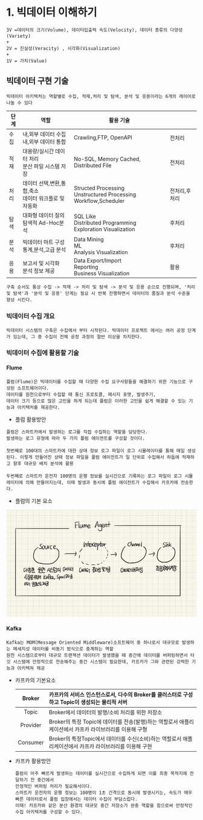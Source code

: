 # 1. 빅데이터 이해하기

```
3V =데이터의 크기(Volume), 데이터입출력 속도(Velocity), 데이터 종류의 다양성(Variety)
+
2V = 진실성(Veracity) , 시각화(Visualization)
+
1V = 가치(Value)
```

## 빅데이터 구현 기술

```
빅데이터 아키텍처는 역할별로 수집, 적재,처리 및 탐색, 분석 및 응용이라는 6개의 레이어로 나눌 수 있다
```
|단계|역할|활용 기슐||
|-----|-------|------------|-------|
|수집|내,외부 데이터 수집<br/>내,외부 데이터 통합|Crawling,FTP, OpenAPI|전처리|
|적재|대용량/실시간 데이터 처리<br/>분산 파일 시스템 저장|No-SQL, Memory Cached, Distributed File|전처리|
|처리|데이터 선택,변환,통합,축소<br/>데이터 워크플로 및 자동화|Structed Processing<br/>Unstructured Processing<br/>Workflow,Scheduler|전처리,후처리|
|탐색|대화형 데이터 질의<br/>탐색적 Ad-Hoc분석|SQL Like<br/>Distributed Programming<br/>Exploration Visualization|후처리|
|분석|빅데이터 마트 구성<br/>통계,분석,고급 분석|Data Mining<br/>ML<br/>Analysis Visualization|후처리|
|응용|보고서 및 시각화<br/>분석 정보 제공|Data Export/Import<br/>Reporting<br/>Business Visualization|활용|

```
구축 순서도 통상 수집 -> 적재 -> 처리 및 탐색 -> 분석 및 응용 순으로 진행되며, '처리 및 탐색'과 '분석 및 응용' 단계는 필요 시 반복 진행하면서 데이터의 품질과 분석 수준을 향상 시킨다.
```

### 빅데이터 수집 개요
```
빅데이터 시스템의 구축은 수집에서 부터 시작된다. 빅데이터 프로젝트 에서는 여러 공정 단계가 있는데, 그 중 수집이 전체 공정 과정의 절반 이상을 차지한다.
```
### 빅데이터 수집에 활용할 기술

#### Flume
```
플럼(Flume)은 빅데이터를 수집할 때 다양한 수집 요구사항들을 해결하기 위한 기능으로 구성된 소프트웨어이다.
데이터를 원천으로부터 수집할 때 통신 프로토콜, 메시지 포맷, 발생주기,
데이터 크기 등으로 많은 고민을 하게 되는데 플럼은 이러한 고민을 쉽게 해결할 수 있는 기능과 아키텍처를 제공한다.
```

- 플럼 활용방안

```
플럼은 스마트카에서 발생하는 로그를 직접 수집하는 역할을 담당한다.
발생하는 로그 유형에 따라 두 가지 플럼 에이젼트를 구성할 것이다.

첫번째로 100대의 스마트카에 대한 상태 정보 로그 파일이 로그 시뮬레이터를 통해 매일 생성된다. 이렇게 만들어진 상태 정보 파일을 플럼 에이전트가 일 단위로 수집해서 하둡에 적재하고 향후 대규모 배치 분석에 활용

두번째로 스마트카 운전자 100명의 운행 정보를 실시간으로 기록하는 로그 파일이 로그 시뮬레이터에 의해 만들어지는데, 이때 발생과 동시에 플럼 에이전트가 수집해서 카프카에 전송한다.
```

- 플럼의 기본 요소

![Flume_component](https://github.com/yejiCho/Today_I_Run/blob/master/Bigdata/img/Flume_component.jpg?raw=true)



#### Kafka

```
Kafka는 MOM(Message Oriented Middleware)소프트웨어 중 하나로서 대규모로 발생하는 메세지성 데이터를 비동기 방식으로 중계하는 역할
원천 시스템으로부터 대규모 트랜잭션 데이터가 발생했을 때 중간에 데이터를 버퍼링하면서 타깃 시스템에 안정적으로 전송해주는 중간 시스템이 필요한데, 카프카가 그와 관련된 강력한 기능과 아키텍쳐 제공
```



- 카프카의 기본요소

   |  Broker  | 카프카의 서비스 인스턴스로서, 다수의 Broker를 클러스터로 구성하고 Topic이 생성되는 물리적 서버 |
   | :------: | ------------------------------------------------------------ |
   |  Topic   | Broker에서 데이터의 발행/소비 처리를 위한 저장소             |
   | Provider | Broker의 특정 Topic에 데이터를 전송(발행)하는 역할로서 애플리케이션에서 카프카 라이브러리를 이용해 구형 |
   | Consumer | Broker의 특정Topic에서 데이터를 수신(소비)하는 역할로서 애플리케이션에서 카프카 라이브러리를 이용해 구현 |

  

- 카프카 활용방안

  ```
  플럼이 아주 빠르게 발생하는 데이터를 실시간으로 수집하게 되면 이를 최종 목적지에 전달하기 전 중간에서
  안정적인 버퍼링 처리가 필요해서이다.
  스마트카 운전자의 운행 정보는 100명이 1초 간격으로 동시에 발생시키는, 속도가 매우 빠른 데이터로서 플럼 입장에서는 데이터 수집이 부담스럽다.
  이때! 카프카와 같은 분산 환경의 대규모 중간 저장소가 완충 역할을 함으로써 안정적인 수집 아키텍처를 구성할 수 있다.
  
  ```

